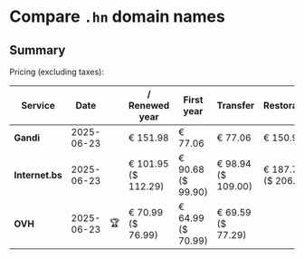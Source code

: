 # Compare `.hn` domain names

## Summary

Pricing (excluding taxes):

| Service | Date |  | / Renewed year | First year | Transfer | Restoration |
|--|--|--|--|--|--|--|
| **Gandi** | 2025-06-23 |  | € 151.98 | € 77.06 | € 77.06 | € 150.95 |
| **Internet.bs** | 2025-06-23 |  | € 101.95<br>($ 112.29) | € 90.68<br>($ 99.90) | € 98.94<br>($ 109.00) | € 187.75<br>($ 206.79) |
| **OVH** | 2025-06-23 | 🏆 | € 70.99<br>($ 76.99) | € 64.99<br>($ 70.99) | € 69.59<br>($ 77.29) |  |
